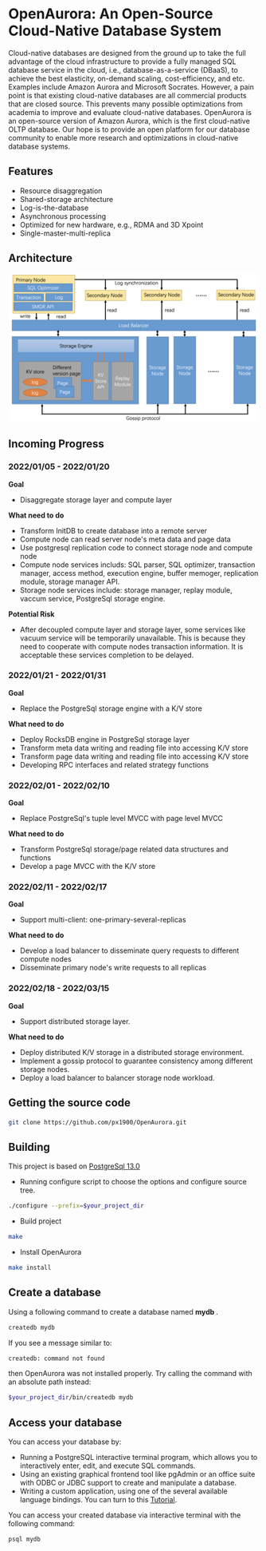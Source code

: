 # OpenAurora: An Open-Source Cloud-Native Database System

Cloud-native databases are designed from the ground up to take the full advantage of the cloud infrastructure to provide a fully managed SQL database service in the cloud, i.e., database-as-a-service (DBaaS), to achieve the best elasticity, on-demand scaling, cost-efficiency, and etc. Examples include Amazon Aurora and Microsoft Socrates. However, a pain point is that existing cloud-native databases are all commercial products that are closed source. This prevents many possible optimizations from academia to improve and evaluate cloud-native databases. OpenAurora is an open-source version of Amazon Aurora, which is the first cloud-native OLTP database. Our hope is to provide an open platform for our database community to enable more research and optimizations in cloud-native database systems.

## Features
* Resource disaggregation
* Shared-storage architecture
* Log-is-the-database
* Asynchronous processing
* Optimized for new hardware, e.g., RDMA and 3D Xpoint
* Single-master-multi-replica

## Architecture
<img src="OpenAurora-Arch.png" alt="drawing" width="700"/>

## Incoming Progress

### 2022/01/05 - 2022/01/20
**Goal**
* Disaggregate storage layer and compute layer

**What need to do**
* Transform InitDB to create database into a remote server
* Compute node can read server node's meta data and page data
* Use postgresql replication code to connect storage node and compute node
* Compute node services includs: SQL parser, SQL optimizer, transaction manager, access method, execution engine, buffer memoger, replication module, storage manager API.
* Storage node services include: storage manager, replay module, vaccum service, PostgreSql storage engine.

**Potential Risk**
* After decoupled compute layer and storage layer, some services like vacuum service will be temporarily unavailable. This is because they need to cooperate with compute nodes transaction information. It is acceptable these services completion to be delayed.  

### 2022/01/21 - 2022/01/31
**Goal**
* Replace the PostgreSql storage engine with a K/V store

**What need to do**
* Deploy RocksDB engine in PostgreSql storage layer
* Transform meta data writing and reading file into accessing K/V store
* Transform page data writing and reading file into accessing K/V store
* Developing RPC interfaces and related strategy functions


### 2022/02/01 - 2022/02/10
**Goal**
* Replace PostgreSql's tuple level MVCC with page level MVCC

**What need to do**
* Transform PostgreSql storage/page related data structures and functions
* Develop a page MVCC with the K/V store

### 2022/02/11 - 2022/02/17
**Goal**
* Support multi-client: one-primary-several-replicas

**What need to do**
* Develop a load balancer to disseminate query requests to different compute nodes
* Disseminate primary node's write requests to all replicas

### 2022/02/18 - 2022/03/15
**Goal**
* Support distributed storage layer.

**What need to do**
* Deploy distributed K/V storage in a distributed storage environment.
* Implement a gossip protocol to guarantee consistency among different storage nodes.
* Deploy a load balancer to balancer storage node workload. 

## Getting the source code
```bash
git clone https://github.com/px1900/OpenAurora.git
```

## Building

This project is based on [PostgreSql 13.0](https://www.postgresql.org/docs/13/release-13.html "PostgreSQL-13.0") 

* Running configure script to choose the options and configure source tree.
```bash
./configure --prefix=$your_project_dir
```
* Build project
```bash
make 
```

* Install OpenAurora
```bash
make install
```

## Create a database
Using a following command to create a database named <strong> mydb </strong>.
```bash
createdb mydb
```
If you see a message similar to:

```bash
createdb: command not found
```
then OpenAurora was not installed properly. Try calling the command with an absolute path instead:
```bash
$your_project_dir/bin/createdb mydb
```

## Access your database
You can access your database by: 

* Running a PostgreSQL interactive terminal program, which allows you to interactively enter, edit, and execute SQL commands.
* Using an existing graphical frontend tool like pgAdmin or an office suite with ODBC or JDBC support to create and manipulate a database.
* Writing a custom application, using one of the several available language bindings. You can turn to this [Tutorial](https://www.postgresql.org/docs/14/client-interfaces.html "PostgreSQL Client Interfaces").

You can access your created database via interactive terminal with the following command:
```bash
psql mydb
```


